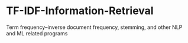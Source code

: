 # TF-IDF-Information-Retrieval
Term frequency–inverse document frequency, stemming,  and other NLP and ML related programs
